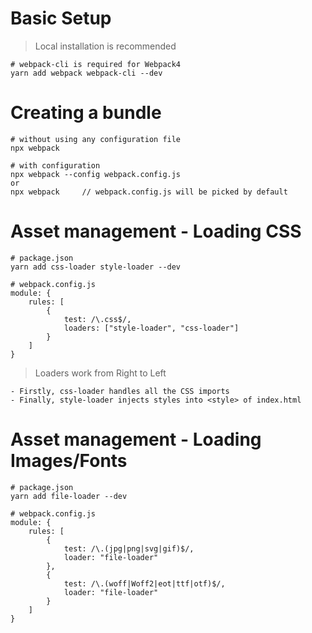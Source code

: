 # Basic Setup

> Local installation is recommended

```
# webpack-cli is required for Webpack4
yarn add webpack webpack-cli --dev
```

# Creating a bundle

```
# without using any configuration file
npx webpack
```

```
# with configuration
npx webpack --config webpack.config.js
or
npx webpack     // webpack.config.js will be picked by default
```

# Asset management - Loading CSS

```
# package.json
yarn add css-loader style-loader --dev

# webpack.config.js
module: {
    rules: [
        {
            test: /\.css$/,
            loaders: ["style-loader", "css-loader"]
        }
    ]
}
```

> Loaders work from Right to Left

```
- Firstly, css-loader handles all the CSS imports
- Finally, style-loader injects styles into <style> of index.html
```

# Asset management - Loading Images/Fonts

```
# package.json
yarn add file-loader --dev

# webpack.config.js
module: {
    rules: [
        {
            test: /\.(jpg|png|svg|gif)$/,
            loader: "file-loader"
        },
        {
            test: /\.(woff|Woff2|eot|ttf|otf)$/,
            loader: "file-loader"
        }
    ]
}
```
